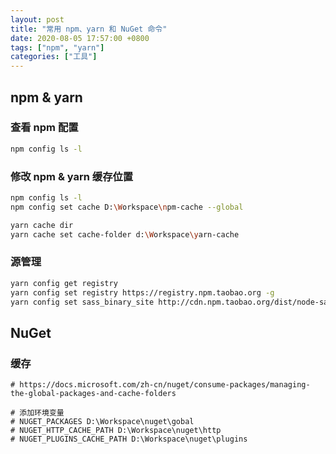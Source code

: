 ```yaml
---
layout: post
title: "常用 npm、yarn 和 NuGet 命令"
date: 2020-08-05 17:57:00 +0800
tags: ["npm", "yarn"]
categories: ["工具"]
---
```


## npm & yarn

### 查看 npm 配置

```bash
npm config ls -l
```

### 修改 npm & yarn 缓存位置

```bash
npm config ls -l
npm config set cache D:\Workspace\npm-cache --global

yarn cache dir
yarn cache set cache-folder d:\Workspace\yarn-cache
```

### 源管理

```bash
yarn config get registry
yarn config set registry https://registry.npm.taobao.org -g
yarn config set sass_binary_site http://cdn.npm.taobao.org/dist/node-sass -g
```

## NuGet

### 缓存

```
# https://docs.microsoft.com/zh-cn/nuget/consume-packages/managing-the-global-packages-and-cache-folders

# 添加环境变量
# NUGET_PACKAGES D:\Workspace\nuget\gobal
# NUGET_HTTP_CACHE_PATH D:\Workspace\nuget\http
# NUGET_PLUGINS_CACHE_PATH D:\Workspace\nuget\plugins
```
